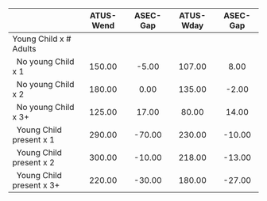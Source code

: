 
|                      |    ATUS-Wend |     ASEC-Gap |    ATUS-Wday |     ASEC-Gap |
| -------------------- | :----------: | :----------: | :----------: | :----------: |
| Young Child x # Adults |              |              |              |              |
| &nbsp;&nbsp;No young Child x 1 |       150.00 |        -5.00 |       107.00 |         8.00 |
| &nbsp;&nbsp;No young Child x 2 |       180.00 |         0.00 |       135.00 |        -2.00 |
| &nbsp;&nbsp;No young Child x 3+ |       125.00 |        17.00 |        80.00 |        14.00 |
| &nbsp;&nbsp;Young Child present x 1 |       290.00 |       -70.00 |       230.00 |       -10.00 |
| &nbsp;&nbsp;Young Child present x 2 |       300.00 |       -10.00 |       218.00 |       -13.00 |
| &nbsp;&nbsp;Young Child present x 3+ |       220.00 |       -30.00 |       180.00 |       -27.00 |

